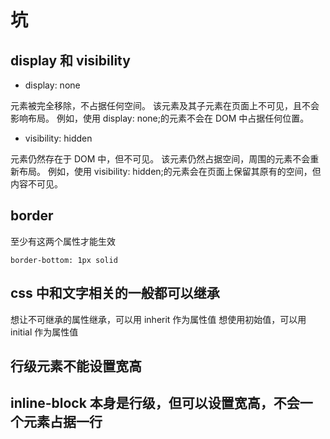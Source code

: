 # 坑

## display 和 visibility

- display: none

元素被完全移除，不占据任何空间。
该元素及其子元素在页面上不可见，且不会影响布局。
例如，使用 display: none;的元素不会在 DOM 中占据任何位置。

- visibility: hidden

元素仍然存在于 DOM 中，但不可见。
该元素仍然占据空间，周围的元素不会重新布局。
例如，使用 visibility: hidden;的元素会在页面上保留其原有的空间，但内容不可见。

## border

至少有这两个属性才能生效

```
border-bottom: 1px solid
```

## css 中和文字相关的一般都可以继承

想让不可继承的属性继承，可以用 inherit 作为属性值
想使用初始值，可以用 initial 作为属性值

## 行级元素不能设置宽高

## inline-block 本身是行级，但可以设置宽高，不会一个元素占据一行
